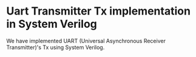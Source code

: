 # Uart Transmitter Tx implementation in System Verilog
We have implemented UART (Universal Asynchronous Receiver Transmitter)'s Tx using System Verilog.
